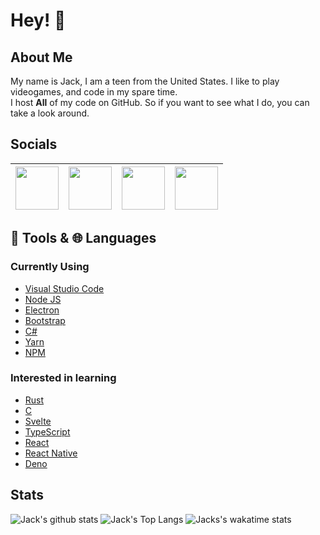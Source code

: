 # Hey! 👋
## About Me

My name is Jack, I am a teen from the United States. I like to play videogames, and code in my spare time. <br>
I host **All** of my code on GitHub. So if you want to see what I do, you can take a look around.

## Socials
[<img src="https://cdn.svgporn.com/logos/twitter.svg" width="69" />](https://twitter.com/jacanyyy) | [<img src="https://upload.wikimedia.org/wikipedia/commons/b/bb/Keybase_logo_official.svg" width="69" />](https://keybase.io/jacany) | [<img src="https://cdn.svgporn.com/logos/steam.svg" width="69" />](https://steamcommunity.com/id/circlesquaretriangle) | [<img src="https://cdn.svgporn.com/logos/brave.svg" width="69" />](https://chaker.xyz)
------------ | ------------- | ------------- | -------------


## 🔨 Tools & 🌐 Languages

### Currently Using
* [Visual Studio Code](https://code.visualstudio.com/)
* [Node JS](https://nodejs.org)
* [Electron](https://www.electronjs.org/)
* [Bootstrap](https://getbootstrap.com/)
* [C#](http://csharp.net/)
* [Yarn](https://yarnpkg.org)
* [NPM](https://npmjs.org)

### Interested in learning
* [Rust](https://www.rust-lang.org/)
* [C](https://www.iso.org/standard/74528.html)
* [Svelte](https://svelte.dev/)
* [TypeScript](https://www.typescriptlang.org/)
* [React](https://reactjs.org/)
* [React Native](https://reactnative.dev/)
* [Deno](https://deno.land/)

## Stats
![Jack's github stats](https://github-readme-stats.vercel.app/api?username=jacany&show_icons=true&count_private=true&custom_title=Overall%20Stats&theme=dark) ![Jack's Top Langs](https://github-readme-stats.vercel.app/api/top-langs/?username=jacany&layout=compact&custom_title=My%20Top%20Languages&theme=dark) ![Jacks's wakatime stats](https://github-readme-stats.vercel.app/api/wakatime?username=jacany&theme=dark)
